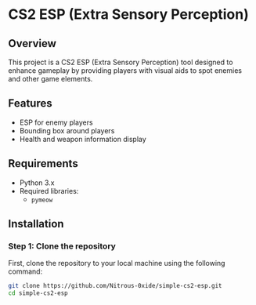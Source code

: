 # CS2 ESP (Extra Sensory Perception)

## Overview
This project is a CS2 ESP (Extra Sensory Perception) tool designed to enhance gameplay by providing players with visual aids to spot enemies and other game elements. 

## Features
- ESP for enemy players
- Bounding box around players
- Health and weapon information display

## Requirements
- Python 3.x
- Required libraries:
  - `pymeow`
 

## Installation

### Step 1: Clone the repository
First, clone the repository to your local machine using the following command:

```bash
git clone https://github.com/Nitrous-0xide/simple-cs2-esp.git
cd simple-cs2-esp
